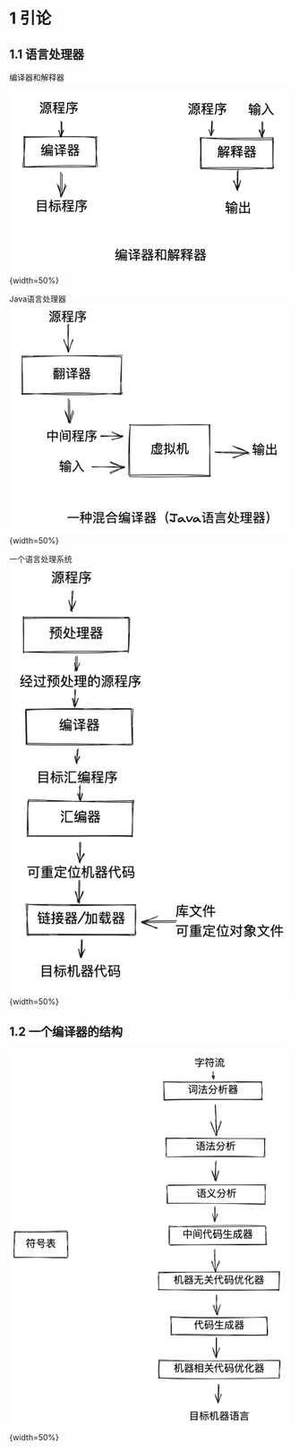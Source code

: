 # 1 引论
## 1.1 语言处理器

编译器和解释器

![编译器和解释器](./images/image-20221218204216983.png){width=50%}

Java语言处理器
![Java语言处理器](./images/image-20221218204254614.png){width=50%}

一个语言处理系统
![一个语言处理系统](./images/image-20221218204316794.png){width=50%}

## 1.2 一个编译器的结构
![一个编译器结构](./images/image-20221218204344573.png){width=50%}

